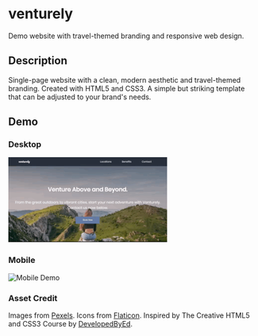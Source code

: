 # venturely

Demo website with travel-themed branding and responsive web design.

## Description

Single-page website with a clean, modern aesthetic and travel-themed branding. Created with HTML5 and CSS3. A simple but striking template that can be adjusted to your brand's needs.

## Demo

### Desktop

![Desktop Demo](demo/venturely_desktop_demo.gif)

### Mobile

![Mobile Demo](demo/venturely_mobile_demo.gif)

### Asset Credit

Images from [Pexels](https://www.pexels.com/).
Icons from [Flaticon](https://www.flaticon.com/).
Inspired by The Creative HTML5 and CSS3 Course by [DevelopedByEd](https://developedbyed.com/).
